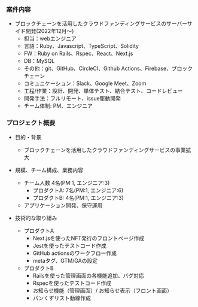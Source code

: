 ### 案件内容
- ブロックチェーンを活用したクラウドファンディングサービスのサーバーサイド開発(2022年12月〜)
  - 担当：webエンジニア
  - 言語：Ruby、Javascript、TypeScript、Solidity
  - FW：Ruby on Rails、Rspec、React、Next.js
  - DB：MySQL
  - その他：git、GitHub、CircleCI、Github Actions、Firebase、ブロックチェーン
  - コミュニケーション：Slack、Google Meet、Zoom
  - 工程/作業：設計、開発、単体テスト、結合テスト、コードレビュー
  - 開発手法：フルリモート、issue駆動開発
  - チーム体制: PM、エンジニア

### プロジェクト概要
- 目的・背景
  - ブロックチェーンを活用したクラウドファンディングサービスの事業拡大
  
- 規模、チーム構成、業務内容
  - チーム人数 4名(PM:1, エンジニア:3)
    - プロダクトA: 7名(PM:1, エンジニア:6)
    - プロダクトB: 4名(PM:1, エンジニア:3)
  - アプリケーション開発、保守運用

- 技術的な取り組み
  - プロダクトA
     - Next.jsを使ったNFT発行のフロントページ作成
     - Jestを使ったテストコード作成
     - GitHub actionsのワークフロー作成
     - metaタグ、GTM/GAの設定
  - プロダクトB
    - Railsを使った管理画面の各機能追加、バグ対応
    - Rspecを使ったテストコード作成
    - お知らせ機能（管理画面）/ お知らせ表示（フロント画面）
    - パンくずリスト動線作成
